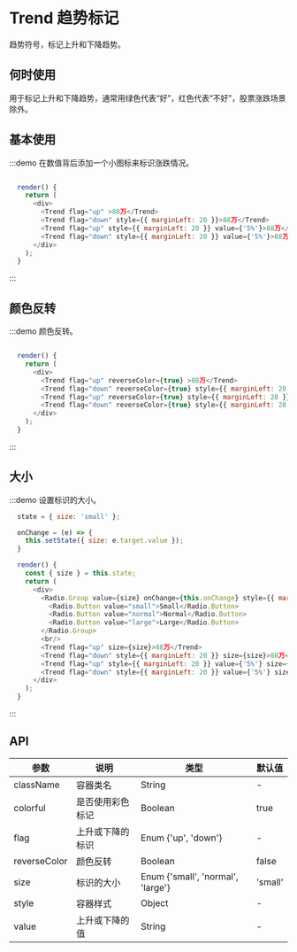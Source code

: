 # Trend 趋势标记

趋势符号，标记上升和下降趋势。

## 何时使用

用于标记上升和下降趋势，通常用绿色代表“好”，红色代表“不好”，股票涨跌场景除外。

## 基本使用

:::demo 在数值背后添加一个小图标来标识涨跌情况。

```js

  render() {
    return (
      <div>
        <Trend flag="up" >88万</Trend>
        <Trend flag="down" style={{ marginLeft: 20 }}>88万</Trend>
        <Trend flag="up" style={{ marginLeft: 20 }} value={'5%'}>88万</Trend>
        <Trend flag="down" style={{ marginLeft: 20 }} value={'5%'}>88万</Trend>
      </div>
    );
  }
```
:::

## 颜色反转

:::demo 颜色反转。

```js

  render() {
    return (
      <div>
        <Trend flag="up" reverseColor={true} >88万</Trend>
        <Trend flag="down" reverseColor={true} style={{ marginLeft: 20 }}>88万</Trend>
        <Trend flag="up" reverseColor={true} style={{ marginLeft: 20 }} value={'5%'}>88万</Trend>
        <Trend flag="down" reverseColor={true} style={{ marginLeft: 20 }} value={'5%'}>88万</Trend>
      </div>
    );
  }
```
:::

## 大小

:::demo 设置标识的大小。

```js
  state = { size: 'small' };

  onChange = (e) => {
    this.setState({ size: e.target.value });
  }

  render() {
    const { size } = this.state;
    return (
      <div>
        <Radio.Group value={size} onChange={this.onChange} style={{ marginBottom: 20 }}>
          <Radio.Button value="small">Small</Radio.Button>
          <Radio.Button value="normal">Normal</Radio.Button>
          <Radio.Button value="large">Large</Radio.Button>
        </Radio.Group>
        <br/>
        <Trend flag="up" size={size}>88万</Trend>
        <Trend flag="down" style={{ marginLeft: 20 }} size={size}>88万</Trend>
        <Trend flag="up" style={{ marginLeft: 20 }} value={'5%'} size={size}>88万</Trend>
        <Trend flag="down" style={{ marginLeft: 20 }} value={'5%'} size={size}>88万</Trend>
      </div>
    );
  }

```
:::

## API

| 参数 | 说明 | 类型 | 默认值 |
|---|---|---|---|
| className | 容器类名 | String | - |
| colorful | 是否使用彩色标记 | Boolean | true |
| flag | 上升或下降的标识 | Enum {'up', 'down'} | - |
| reverseColor | 颜色反转 | Boolean | false |
| size | 标识的大小 | Enum {'small', 'normal', 'large'} | 'small' |
| style | 容器样式 | Object | - |
| value | 上升或下降的值 | String | - |
